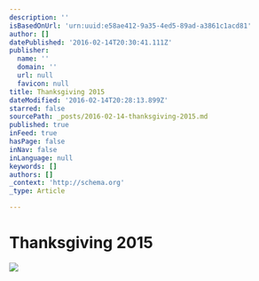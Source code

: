 ```yaml
---
description: ''
isBasedOnUrl: 'urn:uuid:e58ae412-9a35-4ed5-89ad-a3861c1acd81'
author: []
datePublished: '2016-02-14T20:30:41.111Z'
publisher:
  name: ''
  domain: ''
  url: null
  favicon: null
title: Thanksgiving 2015
dateModified: '2016-02-14T20:28:13.899Z'
starred: false
sourcePath: _posts/2016-02-14-thanksgiving-2015.md
published: true
inFeed: true
hasPage: false
inNav: false
inLanguage: null
keywords: []
authors: []
_context: 'http://schema.org'
_type: Article

---
```

# Thanksgiving 2015
![](https://the-grid-user-content.s3-us-west-2.amazonaws.com/f7646877-bb94-4969-8365-7faad6fb3ffd.png)